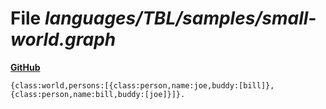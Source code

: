 # File _languages/TBL/samples/small-world.graph_
**[GitHub](https://github.com/softlang/yas/blob/master/languages/TBL/samples/small-world.graph)**
```
{class:world,persons:[{class:person,name:joe,buddy:[bill]},{class:person,name:bill,buddy:[joe]}]}.
```
